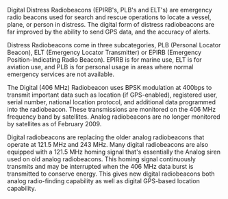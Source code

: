 Digital Distress Radiobeacons (EPIRB's, PLB's and ELT's) are emergency radio beacons used for search and rescue operations to locate a vessel, plane, or person in distress. The digital form of distress radiobeacons are far improved by the ability to send GPS data, and the accuracy of alerts.

Distress Radiobeacons come in three subcategories, PLB (Personal Locator Beacon), ELT (Emergency Locator Transmitter) or EPIRB (Emergency Position-Indicating Radio Beacon). EPIRB is for marine use, ELT is for aviation use, and PLB is for personal usage in areas where normal emergency services are not available.

The Digital (406 MHz) Radiobeacon uses BPSK modulation at 400bps to transmit important data such as location (if GPS-enabled), registered user, serial number, national location protocol, and additional data programmed into the radiobeacon. These transmissions are monitored on the 406 MHz frequency band by satellites. Analog radiobeacons are no longer monitored by satellites as of February 2009.

Digital radiobeacons are replacing the older analog radiobeacons that operate at 121.5 MHz and 243 MHz. Many digital radiobeacons are also equipped with a 121.5 MHz homing signal that's essentially the Analog siren used on old analog radiobeacons. This homing signal continuously transmits and may be interrupted when the 406 MHz data burst is transmitted to conserve energy. This gives new digital radiobeacons both analog radio-finding capability as well as digital GPS-based location capability.